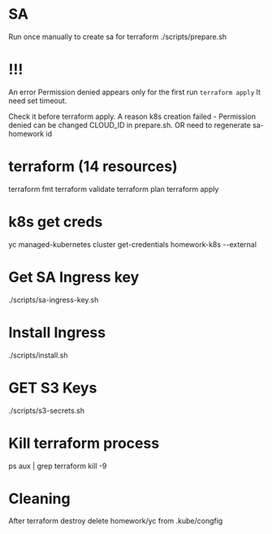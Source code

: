 # SA
Run once manually to create sa for terraform
./scripts/prepare.sh

# !!!
An error Permission denied appears only for the first run `terraform apply`
It need set timeout.

Check it before terraform apply.
A reason k8s creation failed - Permission denied can be changed CLOUD_ID in prepare.sh.
OR
need to regenerate sa-homework id

# terraform (14 resources)
terraform fmt
terraform validate
terraform plan
terraform apply

# k8s get creds
yc managed-kubernetes cluster get-credentials homework-k8s --external

# Get SA Ingress key
./scripts/sa-ingress-key.sh

# Install Ingress
./scripts/install.sh

# GET S3 Keys
./scripts/s3-secrets.sh

# Kill terraform process
ps aux | grep terraform
kill -9 <PID-ID>

# Cleaning
After terraform destroy delete homework/yc from .kube/congfig
